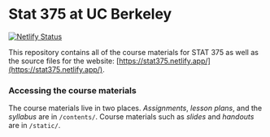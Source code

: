 # Stat 375 at UC Berkeley

[![Netlify Status](https://api.netlify.com/api/v1/badges/314207ed-87a7-43eb-a3bf-8af22ce2eb80/deploy-status)](https://app.netlify.com/sites/hugo-apero-docs/deploys)

This repository contains all of the course materials for STAT 375 as well as the source files for the website: [https://stat375.netlify.app/](https://stat375.netlify.app/).

### Accessing the course materials

The course materials live in two places. _Assignments_, _lesson plans_, and the _syllabus_ are in `/contents/`. Course materials such as _slides_ and _handouts_ are in `/static/`.